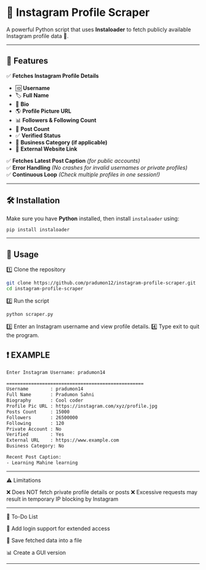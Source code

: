 # 🚀 Instagram Profile Scraper

A powerful Python script that uses **Instaloader** to fetch publicly available Instagram profile data 📸.

---

## 🎯 Features
✅ **Fetches Instagram Profile Details**  
- 🆔 **Username**  
- 🏷 **Full Name**  
- 📜 **Bio**  
- 🌎 **Profile Picture URL**  
- 📊 **Followers & Following Count**  
- 📸 **Post Count**  
- ✅ **Verified Status**  
- 🏢 **Business Category (if applicable)**  
- 🔗 **External Website Link**  

✅ **Fetches Latest Post Caption** *(for public accounts)*  
✅ **Error Handling** *(No crashes for invalid usernames or private profiles)*  
✅ **Continuous Loop** *(Check multiple profiles in one session!)*  

---

## 🛠 Installation
Make sure you have **Python** installed, then install `instaloader` using:  
```bash
pip install instaloader
```
---
## 🚀 Usage

1️⃣ Clone the repository
```bash
git clone https://github.com/pradumon12/instagram-profile-scraper.git
cd instagram-profile-scraper
```
2️⃣ Run the script
```bash
python scraper.py
```
3️⃣ Enter an Instagram username and view profile details.
4️⃣ Type exit to quit the program.
## ❗ EXAMPLE 
```bash
Enter Instagram Username: pradumon14

==================================================
Username        : pradumon14
Full Name       : Pradumon Sahni
Biography       : Cool coder 
Profile Pic URL : https://instagram.com/xyz/profile.jpg
Posts Count     : 15000
Followers       : 26500000
Following       : 120
Private Account : No
Verified        : Yes
External URL    : https://www.example.com
Business Category: No

Recent Post Caption:
- Learning Mahine learning
```
---

⚠ Limitations

❌ Does NOT fetch private profile details or posts
❌ Excessive requests may result in temporary IP blocking by Instagram


---

📌 To-Do List

🔐 Add login support for extended access

💾 Save fetched data into a file

📊 Create a GUI version

---
